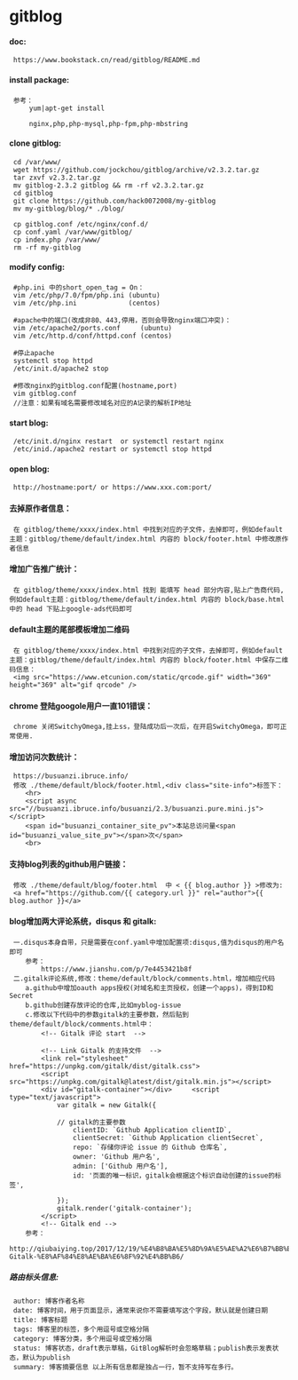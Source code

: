 # gitblog

#### doc:
     https://www.bookstack.cn/read/gitblog/README.md

#### install package:
     参考：
         yum|apt-get install
         
         nginx,php,php-mysql,php-fpm,php-mbstring

#### clone gitblog:
     cd /var/www/
     wget https://github.com/jockchou/gitblog/archive/v2.3.2.tar.gz
     tar zxvf v2.3.2.tar.gz
     mv gitblog-2.3.2 gitblog && rm -rf v2.3.2.tar.gz
     cd gitblog
     git clone https://github.com/hack0072008/my-gitblog
     mv my-gitblog/blog/* ./blog/
     
     cp gitblog.conf /etc/nginx/conf.d/
     cp conf.yaml /var/www/gitblog/
     cp index.php /var/www/
     rm -rf my-gitblog
     
#### modify config:
     #php.ini 中的short_open_tag = On：
     vim /etc/php/7.0/fpm/php.ini (ubuntu)
     vim /etc/php.ini             (centos)
     
     #apache中的端口(改成非80、443,停用，否则会导致nginx端口冲突)：
     vim /etc/apache2/ports.conf     (ubuntu)
     vim /etc/http.d/conf/httpd.conf (centos)
     
     #停止apache
     systemctl stop httpd
     /etc/init.d/apache2 stop
     
     #修改nginx的gitblog.conf配置(hostname,port)
     vim gitblog.conf
     //注意：如果有域名需要修改域名对应的A记录的解析IP地址

#### start blog:
     /etc/init.d/nginx restart  or systemctl restart nginx
     /etc/inid./apache2 restart or systemctl stop httpd

#### open blog:
     http://hostname:port/ or https://www.xxx.com:port/
     
#### 去掉原作者信息：
     在 gitblog/theme/xxxx/index.html 中找到对应的子文件，去掉即可，例如default主题：gitblog/theme/default/index.html 内容的 block/footer.html 中修改原作者信息

#### 增加广告推广统计：
     在 gitblog/theme/xxxx/index.html 找到 能填写 head 部分内容,贴上广告商代码, 例如default主题：gitblog/theme/default/index.html 内容的 block/base.html 中的 head 下贴上google-ads代码即可

####  default主题的尾部模板增加二维码
     在 gitblog/theme/xxxx/index.html 中找到对应的子文件，去掉即可，例如default主题：gitblog/theme/default/index.html 内容的 block/footer.html 中保存二维码信息：
     <img src="https://www.etcunion.com/static/qrcode.gif" width="369" height="369" alt="gif qrcode" />

#### chrome 登陆googole用户一直101错误：
     chrome 关闭SwitchyOmega,挂上ss，登陆成功后一次后，在开启SwitchyOmega，即可正常使用.
     
#### 增加访问次数统计：
     https://busuanzi.ibruce.info/
     修改 ./theme/default/block/footer.html,<div class="site-info">标签下：
        <hr>
        <script async src="//busuanzi.ibruce.info/busuanzi/2.3/busuanzi.pure.mini.js"></script>
        <span id="busuanzi_container_site_pv">本站总访问量<span id="busuanzi_value_site_pv"></span>次</span>
        <br>
        
#### 支持blog列表的github用户链接：
     修改 ./theme/default/blog/footer.html  中 < {{ blog.author }} >修改为:
     <a href="https://github.com/{{ category.url }}" rel="author">{{ blog.author }}</a>

#### blog增加两大评论系统，disqus 和 gitalk:
     一.disqus本身自带，只是需要在conf.yaml中增加配置项:disqus,值为disqus的用户名即可
        参考：
            https://www.jianshu.com/p/7e4453421b8f
     二.gitalk评论系统,修改：theme/default/block/comments.html，增加相应代码
        a.github中增加oauth apps授权(对域名和主页授权，创建一个apps)，得到ID和Secret
        b.github创建存放评论的仓库,比如myblog-issue
        c.修改以下代码中的参数gitalk的主要参数，然后贴到theme/default/block/comments.html中：
            <!-- Gitalk 评论 start  -->
            
            <!-- Link Gitalk 的支持文件  -->
            <link rel="stylesheet" href="https://unpkg.com/gitalk/dist/gitalk.css">
            <script src="https://unpkg.com/gitalk@latest/dist/gitalk.min.js"></script> 
            <div id="gitalk-container"></div>     <script type="text/javascript">
                var gitalk = new Gitalk({
            
                // gitalk的主要参数
            		clientID: `Github Application clientID`,
            		clientSecret: `Github Application clientSecret`,
            		repo: `存储你评论 issue 的 Github 仓库名`,
            		owner: 'Github 用户名',
            		admin: ['Github 用户名'],
            		id: '页面的唯一标识，gitalk会根据这个标识自动创建的issue的标签',
                
                });
                gitalk.render('gitalk-container');
            </script> 
            <!-- Gitalk end -->
        参考：
            http://qiubaiying.top/2017/12/19/%E4%B8%BA%E5%8D%9A%E5%AE%A2%E6%B7%BB%E5%8A%A0-Gitalk-%E8%AF%84%E8%AE%BA%E6%8F%92%E4%BB%B6/
     
##### 路由标头信息:
     author: 博客作者名称 
     date: 博客时间，用于页面显示，通常来说你不需要填写这个字段，默认就是创建日期 
     title: 博客标题 
     tags: 博客里的标签，多个用逗号或空格分隔 
     category: 博客分类，多个用逗号或空格分隔 
     status: 博客状态，draft表示草稿，GitBlog解析时会忽略草稿；publish表示发表状态，默认为publish 
     summary: 博客摘要信息 以上所有信息都是独占一行，暂不支持写在多行。


